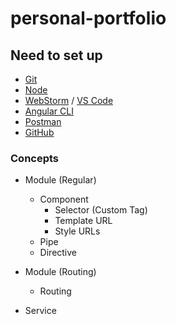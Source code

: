 # personal-portfolio

## Need to set up

- [Git](https://git-scm.com/)
- [Node](https://nodejs.org/en/)
- [WebStorm](https://www.jetbrains.com/webstorm/) / [VS Code](https://code.visualstudio.com/)
- [Angular CLI](https://angular.io/cli)
- [Postman](https://www.postman.com/downloads/)
- [GitHub](https://github.com/learnwithlikhon)


### Concepts


- Module (Regular)
    - Component
        - Selector (Custom Tag)
        - Template URL
        - Style URLs
    - Pipe
    - Directive

- Module (Routing)
    - Routing
    
- Service


